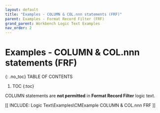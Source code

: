 ```yaml
---
layout: default
title: "Examples - COLUMN & COL.nnn statements (FRF)"
parent: Examples - Format Record Filter (FRF)
grand_parent: Workbench Logic Text Examples
nav_order: 2
---
```


# Examples - COLUMN & COL.nnn statements (FRF)
{: .no_toc}
TABLE OF CONTENTS 
1. TOC
{:toc}  

 COLUMN statements are **not permitted** in **Format Record Filter** logic text.

[[ INCLUDE: Logic Text\Examples\CMExample COLUMN & COL.nnn FRF ]]

